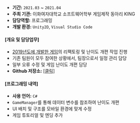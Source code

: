 
* **기간:** `2021.03` ~ `2021.04`
* **주최 기관:** 이화여자대학교 소프트웨어학부 게임제작 동아리 KING
* **담당역할:** 프로그래밍
* **개발 환경:** `Unity2D`, `Visual Studio Code`

#### [개요 및 담당업무]

* [2019년도에 개발한 게임](https://github.com/solidcellaMoon/GodBird)의 리팩토링 및 난이도 개편 작업 진행
* 기존 팀원이 모두 참여한 상황에서, 팀장으로서 일정 관리 담당
* 일부 오류 수정 및 게임 난이도 개편 담당
* **Github 저장소:** [[클릭]](https://github.com/solidcellaMoon/GodBird)

#### [프로그래밍 내역]

- **사용 언어:** `C#`
- `GameManager`를 통해 데이터 변수를 참조하여 난이도 개편
- UI 배치 및 구조를 모바일 환경에 맞게 수정
- 게임 튜토리얼 및 엔딩 추가